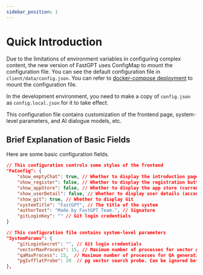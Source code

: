 ```yaml
---
sidebar_position: 1
---
```


# Quick Introduction

Due to the limitations of environment variables in configuring complex content, the new version of FastGPT uses ConfigMap to mount the configuration file. You can see the default configuration file in `client/data/config.json`. You can refer to [docker-compose deployment](/docs/develop/deploy/docker) to mount the configuration file.

In the development environment, you need to make a copy of `config.json` as `config.local.json` for it to take effect.

This configuration file contains customization of the frontend page, system-level parameters, and AI dialogue models, etc.

## Brief Explanation of Basic Fields

Here are some basic configuration fields.

```json
// This configuration controls some styles of the frontend
"FeConfig": {
    "show_emptyChat": true, // Whether to display the introduction page when the conversation page is empty
    "show_register": false, // Whether to display the registration button (including forget password, register account, and third-party login)
    "show_appStore": false, // Whether to display the app store (currently the permission is not properly set, so it is useless to open it)
    "show_userDetail": false, // Whether to display user details (account balance, OpenAI binding)
    "show_git": true, // Whether to display Git
    "systemTitle": "FastGPT", // The title of the system
    "authorText": "Made by FastGPT Team.", // Signature
    "gitLoginKey": "" // Git login credentials
}
```

```json
// This configuration file contains system-level parameters
"SystemParams": {
    "gitLoginSecret": "", // Git login credentials
    "vectorMaxProcess": 15, // Maximum number of processes for vector generation, set in combination with database performance and key
    "qaMaxProcess": 15,  // Maximum number of processes for QA generation, set in combination with database performance and key
    "pgIvfflatProbe": 20  // pg vector search probe. Can be ignored before setting the index, usually only needed for more than 500,000 groups.
},
```
